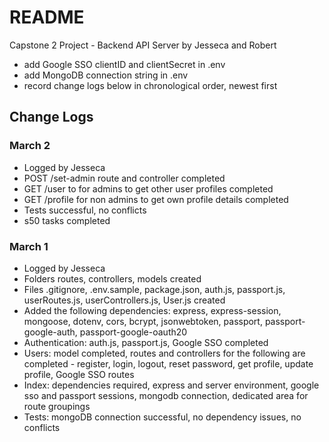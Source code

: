 # README
Capstone 2 Project - Backend API Server
by Jesseca and Robert

- add Google SSO clientID and clientSecret in .env
- add MongoDB connection string in .env
- record change logs below in chronological order, newest first


## Change Logs

### March 2

- Logged by Jesseca
- POST /set-admin route and controller completed
- GET /user to for admins to get other user profiles completed
- GET /profile for non admins to get own profile details completed
- Tests successful, no conflicts
- s50 tasks completed


### March 1

- Logged by Jesseca
- Folders routes, controllers, models created
- Files .gitignore, .env.sample, package.json, auth.js, passport.js, userRoutes.js, userControllers.js, User.js created
- Added the following dependencies: express, express-session, mongoose, dotenv, cors, bcrypt, jsonwebtoken, passport, passport-google-auth, passport-google-oauth20
- Authentication: auth.js, passport.js, Google SSO completed
- Users: model completed, routes and controllers for the following are completed - register, login, logout, reset password, get profile, update profile, Google SSO routes
- Index: dependencies required, express and server environment, google sso and passport sessions, mongodb connection, dedicated area for route groupings
- Tests: mongoDB connection successful, no dependency issues, no conflicts

